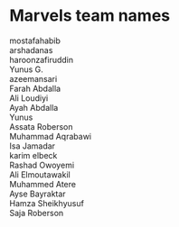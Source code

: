 # Marvels team names

mostafahabib  
arshadanas  
haroonzafiruddin  
Yunus G.  
azeemansari   
Farah Abdalla  
Ali Loudiyi  
Ayah Abdalla  
Yunus  
Assata Roberson  
Muhammad Aqrabawi  
Isa Jamadar  
karim elbeck  
Rashad Owoyemi  
Ali Elmoutawakil  
Muhammed Atere  
Ayse Bayraktar  
Hamza Sheikhyusuf  
Saja Roberson

